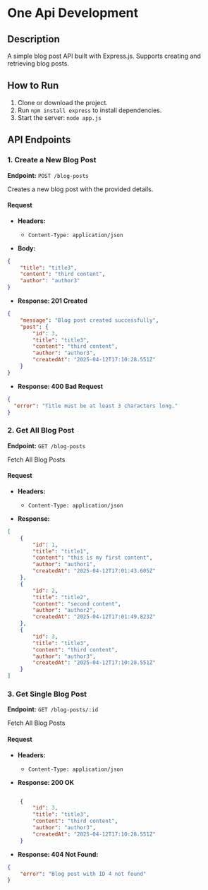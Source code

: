 # One Api Development

## Description
A simple blog post API built with Express.js. Supports creating and retrieving blog posts.

## How to Run
1. Clone or download the project.
2. Run `npm install express` to install dependencies.
3. Start the server: `node app.js`


## API Endpoints

### 1. Create a New Blog Post

**Endpoint:** `POST /blog-posts`

Creates a new blog post with the provided details.

#### Request
- **Headers:**
    - `Content-Type: application/json`

- **Body:**
```json
{
    "title": "title3",
    "content": "third content",
    "author": "author3"
}
```
- **Response: 201 Created**
```json
{
    "message": "Blog post created successfully",
    "post": {
        "id": 3,
        "title": "title3",
        "content": "third content",
        "author": "author3",
        "createdAt": "2025-04-12T17:10:28.551Z"
    }
}
```
- **Response: 400 Bad Request**
```json
{
  "error": "Title must be at least 3 characters long."
}
```

### 2. Get All Blog Post

**Endpoint:** `GET /blog-posts`

Fetch All Blog Posts

#### Request
- **Headers:**
    - `Content-Type: application/json`


- **Response:**
```json
[
    {
        "id": 1,
        "title": "title1",
        "content": "this is my first content",
        "author": "author1",
        "createdAt": "2025-04-12T17:01:43.605Z"
    },
    {
        "id": 2,
        "title": "title2",
        "content": "second content",
        "author": "author2",
        "createdAt": "2025-04-12T17:01:49.823Z"
    },
    {
        "id": 3,
        "title": "title3",
        "content": "third content",
        "author": "author3",
        "createdAt": "2025-04-12T17:10:28.551Z"
    }
]
```



### 3. Get Single Blog Post

**Endpoint:** `GET /blog-posts/:id`

Fetch All Blog Posts

#### Request
- **Headers:**
    - `Content-Type: application/json`


- **Response: 200 OK**
```json

    {
        "id": 3,
        "title": "title3",
        "content": "third content",
        "author": "author3",
        "createdAt": "2025-04-12T17:10:28.551Z"
    }

```

- **Response: 404 Not Found:**
```json
{
    "error": "Blog post with ID 4 not found"
}
```